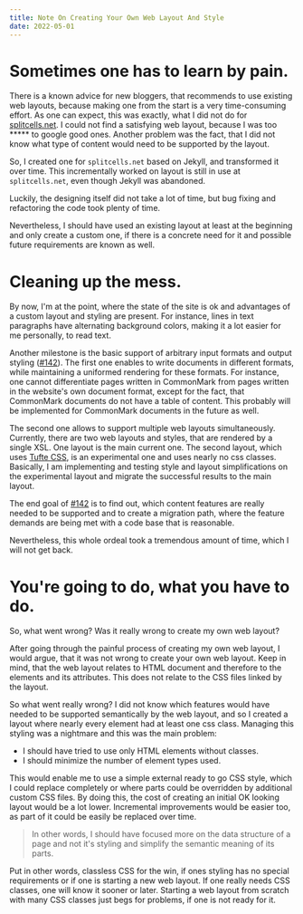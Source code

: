 ```yaml
---
title: Note On Creating Your Own Web Layout And Style
date: 2022-05-01
---
```

# Sometimes one has to learn by pain.
There is a known advice for new bloggers,
that recommends to use existing web layouts,
because making one from the start is a very time-consuming effort.
As one can expect, this was exactly, what I did not do for [splitcells.net](https://splitcells.net).
I could not find a satisfying web layout,
because I was too ***** to google good ones.
Another problem was the fact,
that I did not know what type of content would need to be supported by the layout.

So, I created one for `splitcells.net` based on Jekyll,
and transformed it over time.
This incrementally worked on layout is still in use at `splitcells.net`,
even though Jekyll was abandoned.

Luckily, the designing itself did not take a lot of time,
but bug fixing and refactoring the code took plenty of time.

Nevertheless, I should have used an existing layout at least at the beginning and
only create a custom one,
if there is a concrete need for it and possible future requirements are known as well.
# Cleaning up the mess.
By now, I'm at the point, where the state of the site is ok and
advantages of a custom layout and styling are present.
For instance, lines in text paragraphs have alternating background colors,
making it a lot easier for me personally,
to read text.

Another milestone is the basic support of arbitrary input formats and output styling ([#142](https://github.com/www-splitcells-net/net.splitcells.network/issues/142)).
The first one enables to write documents in different formats,
while maintaining a uniformed rendering for these formats.
For instance, one cannot differentiate pages written in CommonMark from
pages written in the website's own document format,
except for the fact,
that CommonMark documents do not have a table of content.
This probably will be implemented for CommonMark documents in the future as well.

The second one allows to support multiple web layouts simultaneously.
Currently, there are two web layouts and styles,
that are rendered by a single XSL.
One layout is the main current one.
The second layout, which uses [Tufte CSS](https://edwardtufte.github.io/tufte-css/),
is an experimental one and uses nearly no css classes.
Basically, I am implementing and testing style and layout simplifications on the experimental layout and
migrate the successful results to the main layout.

The end goal of [#142](https://github.com/www-splitcells-net/net.splitcells.network/issues/142)
is to find out,
which content features are really needed to be supported and
to create a migration path,
where the feature demands are being met with a code base that is reasonable.

Nevertheless, this whole ordeal took a tremendous amount of time,
which I will not get back.
# You're going to do, what you have to do.
So, what went wrong?
Was it really wrong to create my own web layout?

After going through the painful process of creating my own web layout,
I would argue, that it was not wrong to create your own web layout.
Keep in mind, that the web layout relates to HTML document and
therefore to the elements and its attributes.
This does not relate to the CSS files linked by the layout.

So what went really wrong?
I did not know which features would have needed to be supported semantically by the web layout,
and  so I created a layout where nearly every element had at least one css class.
Managing this styling was a nightmare and this was the main problem:
* I should have tried to use only HTML elements without classes.
* I should minimize the number of element types used.

This would enable me to use a simple external ready to go CSS style,
which I could replace completely or where parts could be overridden by additional custom CSS files.
By doing this, the cost of creating an initial OK looking layout would be a lot lower.
Incremental improvements would be easier too,
as part of it could be easily be replaced over time.

> In other words, I should have focused more on the data structure of a page and not it's styling and
> simplify the semantic meaning of its parts.

Put in other words, classless CSS for the win,
if ones styling has no special requirements or if one is starting a new web layout.
If one really needs CSS classes, one will know it sooner or later.
Starting a web layout from scratch with many CSS classes just begs for problems,
if one is not ready for it.